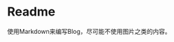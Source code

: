 <!--
author: vinnyzhao 
date: 2016-107-
title: Readme 
tags: Readme 
category: Readme 
status: publish
summary: Readme File 
-->
# Readme

使用Markdown来编写Blog，尽可能不使用图片之类的内容。
